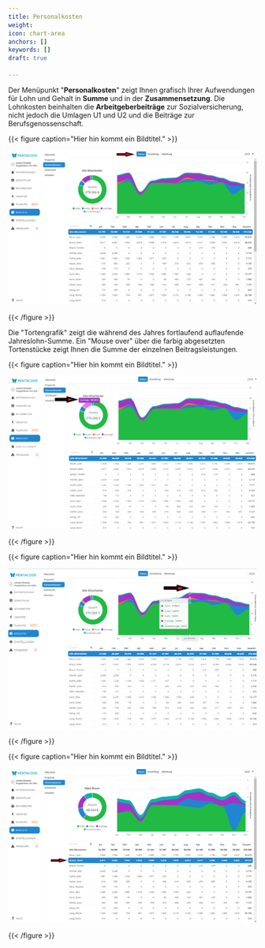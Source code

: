 ```yaml
---
title: Personalkosten
weight: 
icon: chart-area
anchors: []
keywords: []
draft: true

---
```

Der Menüpunkt "**Personalkosten**" zeigt Ihnen grafisch Ihrer Aufwendungen für Lohn und Gehalt in **Summe** und in der **Zusammensetzung**. Die Lohnkosten beinhalten die **Arbeitgeberbeiträge** zur Sozialversicherung, nicht jedoch die Umlagen U1 und U2 und die Beiträge zur Berufsgenossenschaft.

{{< figure caption="Hier hin kommt ein Bildtitel." >}}

![](/uploads/personalkosten4.png)

{{< /figure >}}

Die "Tortengrafik" zeigt die während des Jahres fortlaufend auflaufende Jahreslohn-Summe. Ein "Mouse over" über die farbig abgesetzten Tortenstücke zeigt Ihnen die Summe der einzelnen Beitragsleistungen.

{{< figure caption="Hier hin kommt ein Bildtitel." >}}

![](/uploads/personalkosten2.png)

{{< /figure >}}

{{< figure caption="Hier hin kommt ein Bildtitel." >}}

![](/uploads/personalkosten3.png)

{{< /figure >}}

{{< figure caption="Hier hin kommt ein Bildtitel." >}}

![](/uploads/personalkosten6.png)

{{< /figure >}}